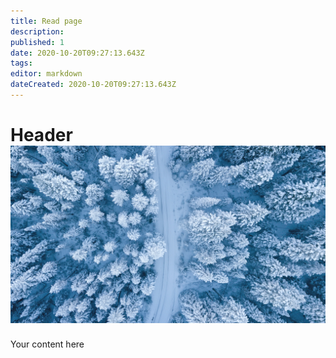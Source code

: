 ```yaml
---
title: Read page
description: 
published: 1
date: 2020-10-20T09:27:13.643Z
tags: 
editor: markdown
dateCreated: 2020-10-20T09:27:13.643Z
---
```


# Header![pexels-ruvim-miksanskiy-1438761.jpg](/pexels-ruvim-miksanskiy-1438761.jpg)
Your content here